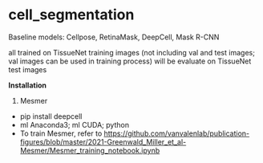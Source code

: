 # cell_segmentation

Baseline models: Cellpose, RetinaMask, DeepCell, Mask R-CNN

all trained on TissueNet training images (not including val and test images; val images can be used in training process) 
will be evaluate on TissueNet test images



**Installation**

1. Mesmer
- pip install deepcell
- ml Anaconda3; ml CUDA; python 
- To train Mesmer, refer to https://github.com/vanvalenlab/publication-figures/blob/master/2021-Greenwald_Miller_et_al-Mesmer/Mesmer_training_notebook.ipynb
